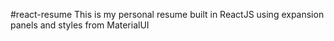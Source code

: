 #react-resume
This is my personal resume built in ReactJS using expansion panels and styles from MaterialUI  
